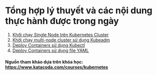 # Tổng hợp lý thuyết và các nội dung thực hành được trong ngày
1. [ Khởi chạy Single Node trên Kubernetes Cluster](https://github.com/smoothkt4951/kubernetes-notebook/tree/main/diary/Day05-Jun-8/1.Launch-Single-Node-Kubernetes-Cluster)
2. [ Khởi chạy multi-node cluster sử dụng Kubeadm](https://github.com/smoothkt4951/kubernetes-notebook/tree/main/diary/Day05-Jun-8/2.Launch-a-multi-node-cluster-using-Kubeadm)
3. [ Deploy Containers sử dụng Kubectl](https://github.com/smoothkt4951/kubernetes-notebook/tree/maindiary//Day05-Jun-8/3.Deploy-Containers-Using-Kubectl)
4. [ Deploy Containers sử dụng file YAML](https://github.com/smoothkt4951/kubernetes-notebook/tree/main/diary/Day05-Jun-8/4.Deploy-Containers-Using-YAML)

#### Nguồn tham khảo dựa trên khóa học: https://www.katacoda.com/courses/kubernetes
